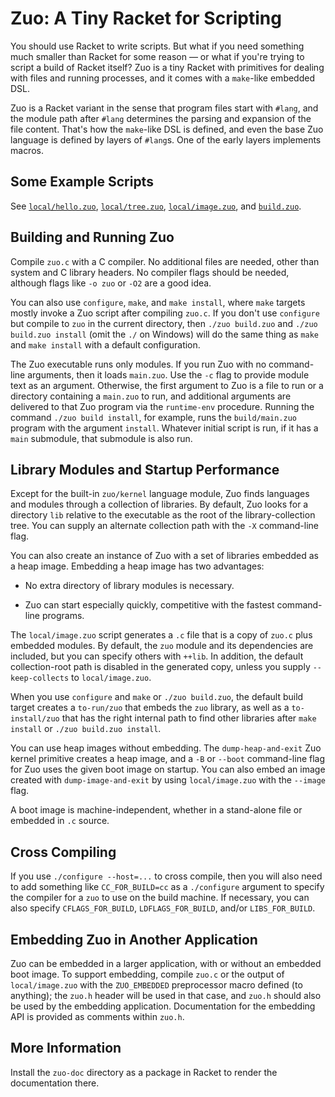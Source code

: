 Zuo: A Tiny Racket for Scripting
================================

You should use Racket to write scripts. But what if you need something
much smaller than Racket for some reason — or what if you're trying
to script a build of Racket itself? Zuo is a tiny Racket with
primitives for dealing with files and running processes, and it comes
with a `make`-like embedded DSL.

Zuo is a Racket variant in the sense that program files start with
`#lang`, and the module path after `#lang` determines the parsing and
expansion of the file content. That's how the `make`-like DSL is
defined, and even the base Zuo language is defined by layers of
`#lang`s. One of the early layers implements macros.


Some Example Scripts
--------------------

See [`local/hello.zuo`](local/hello.zuo),
[`local/tree.zuo`](local/tree.zuo),
[`local/image.zuo`](local/image.zuo), and
[`build.zuo`](build.zuo).


Building and Running Zuo
------------------------

Compile `zuo.c` with a C compiler. No additional files are needed,
other than system and C library headers. No compiler flags should be
needed, although flags like `-o zuo` or `-O2` are a good idea.

You can also use `configure`, `make`, and `make install`, where `make`
targets mostly invoke a Zuo script after compiling `zuo.c`. If you
don't use `configure` but compile to `zuo` in the current directory,
then `./zuo build.zuo` and `./zuo build.zuo install` (omit the `./` on Windows)
will do the same thing as `make` and `make install` with a default
configuration.

The Zuo executable runs only modules. If you run Zuo with no
command-line arguments, then it loads `main.zuo`. Use the `-c`
flag to provide module text as an argument. Otherwise, the first
argument to Zuo is a file to run or a directory containing a
`main.zuo` to run, and additional arguments are delivered to that Zuo
program via the `runtime-env` procedure. Running the command
`./zuo build install`, for example, runs the `build/main.zuo` program
with the argument `install`. Whatever initial script is run, if it has
a `main` submodule, that submodule is also run.


Library Modules and Startup Performance
---------------------------------------

Except for the built-in `zuo/kernel` language module, Zuo finds
languages and modules through a collection of libraries. By default,
Zuo looks for a directory `lib` relative to the executable as the root
of the library-collection tree. You can supply an alternate collection
path with the `-X` command-line flag.

You can also create an instance of Zuo with a set of libraries
embedded as a heap image. Embedding a heap image has two advantages:

 * No extra directory of library modules is necessary.

 * Zuo can start especially quickly, competitive with the fastest
   command-line programs.

The `local/image.zuo` script generates a `.c` file that is a copy of
`zuo.c` plus embedded modules. By default, the `zuo` module and its
dependencies are included, but you can specify others with `++lib`. In
addition, the default collection-root path is disabled in the
generated copy, unless you supply `--keep-collects` to
`local/image.zuo`.

When you use `configure` and `make` or `./zuo build.zuo`, the default
build target creates a `to-run/zuo` that embeds the `zuo` library, as
well as a `to-install/zuo` that has the right internal path to find
other libraries after `make install` or `./zuo build.zuo install`.

You can use heap images without embedding. The `dump-heap-and-exit`
Zuo kernel primitive creates a heap image, and a `-B` or `--boot`
command-line flag for Zuo uses the given boot image on startup. You
can also embed an image created with `dump-image-and-exit` by using
`local/image.zuo` with the `--image` flag.

A boot image is machine-independent, whether in a stand-alone file or
embedded in `.c` source.


Cross Compiling
---------------

If you use `./configure --host=...` to cross compile, then you will
also need to add something like `CC_FOR_BUILD=cc` as a `./configure`
argument to specify the compiler for a `zuo` to use on the build
machine. If necessary, you can also specify `CFLAGS_FOR_BUILD`,
`LDFLAGS_FOR_BUILD`, and/or `LIBS_FOR_BUILD`.


Embedding Zuo in Another Application
------------------------------------

Zuo can be embedded in a larger application, with or without an
embedded boot image. To support embedding, compile `zuo.c` or the
output of `local/image.zuo` with the `ZUO_EMBEDDED` preprocessor macro
defined (to anything); the `zuo.h` header will be used in that case,
and `zuo.h` should also be used by the embedding application.
Documentation for the embedding API is provided as comments within
`zuo.h`.


More Information
----------------

Install the `zuo-doc` directory as a package in Racket to render the
documentation there.
